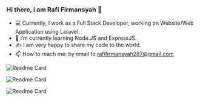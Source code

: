 ### Hi there, i am Rafi Firmansyah 👋

- :computer:  Currently, I work as a Full Stack Developer, working on Website/Web Application using Laravel.
- 🌱  I’m currently learning Node.JS and ExpressJS.
- :writing_hand:  I am very happy to share my code to the world.
- 📫   How to reach me:  by email to rafifirmansyah287@gmail.com


![Readme Card](https://github-readme-stats.vercel.app/api?username=rafifirmansyah&show_icons=true&theme=default)



![Readme Card](https://github-readme-stats.vercel.app/api/pin/?username=rafifirmansyah&repo=ecommerce-api-with-expressjs-postgresql&show_owner=true)

![Readme Card](https://github-readme-stats.vercel.app/api/top-langs/?username=rafifirmansyah&hide=HTML,CSS,shell)
